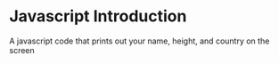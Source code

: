# Javascript Introduction
 A javascript code that prints out your name, height, and country on the screen 
